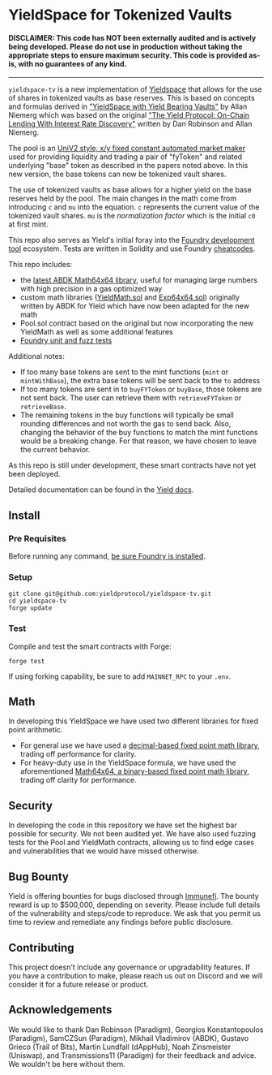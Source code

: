 # YieldSpace for Tokenized Vaults

#### DISCLAIMER: This code has NOT been externally audited and is actively being developed. Please do not use in production without taking the appropriate steps to ensure maximum security. This code is provided as-is, with no guarantees of any kind.
---

`yieldspace-tv` is a new implementation of [Yieldspace](https://github.com/yieldprotocol/yieldspace-v2) that allows for the use of shares in tokenized vaults as base reserves.  This is based on concepts and formulas derived in ["YieldSpace with Yield Bearing Vaults"](https://hackmd.io/lRZ4mgdrRgOpxZQXqKYlFw?both) by Allan Niemerg which was based on the original ["The Yield Protocol: On-Chain Lending With
Interest Rate Discovery"](https://yield.is/Yield.pdf) written by Dan Robinson and Allan Niemerg.

The pool is an [UniV2 style, x/y fixed constant automated market maker](https://uniswap.org/whitepaper.pdf) used for providing liquidity and trading a pair of "fyToken" and related underlying "base" token as described in the papers noted above.  In this new version, the base tokens can now be tokenized vault shares.

The use of tokenized vaults as base allows for a higher yield on the base reserves held by the pool.  The main changes in the math come from introducing `c` and `mu` into the equation.  `c` represents the current value of the tokenized vault shares.  `mu` is the _normalization factor_ which is the initial `c0` at first mint.

This repo also serves as Yield's initial foray into the [Foundry development tool](https://github.com/gakonst/foundry) ecosystem.  Tests are written in Solidity and use Foundry [cheatcodes](https://github.com/gakonst/foundry/tree/master/forge#cheat-codes).

This repo includes:
 - the [latest ABDK Math64x64 library](https://github.com/abdk-consulting/abdk-libraries-solidity/blob/master/ABDKMath64x64.sol), useful for managing large numbers with high precision in a gas optimized way
 - custom math libraries ([YieldMath.sol](https://github.com/yieldprotocol/yieldspace-tv/blob/update-yieldmath/src/YieldMath.sol) and [Exp64x64.sol](https://github.com/yieldprotocol/yieldspace-tv/blob/update-yieldmath/src/Exp64x64.sol)) originally written by ABDK for Yield which have now been adapted for the new math
 - Pool.sol contract based on the original but now incorporating the new YieldMath as well as some additional features
 - [Foundry unit and fuzz tests](https://github.com/yieldprotocol/yieldspace-tv/tree/update-yieldmath/src/test)


Additional notes:
 - If too many base tokens are sent to the mint functions (`mint` or `mintWithBase`), the extra base tokens will be sent back to the `to` address
 - If too many tokens are sent in to `buyFYToken` or `buyBase`, those tokens are not sent back.  The user can retrieve them with `retrieveFYToken` or `retrieveBase`.
 - The remaining tokens in the buy functions will typically be small rounding differences and not worth the gas to send back.  Also, changing the behavior of the buy functions to match the mint functions would be a breaking change.  For that reason, we have chosen to leave the current behavior.

As this repo is still under development, these smart contracts have not yet been deployed.

Detailed documentation can be found in the [Yield docs](docs.yieldprotocol.com).

## Install

### Pre Requisites
Before running any command, [be sure Foundry is installed](https://github.com/gakonst/foundry#installation).


### Setup
```
git clone git@github.com:yieldprotocol/yieldspace-tv.git
cd yieldspace-tv
forge update
```

### Test
Compile and test the smart contracts with Forge:

```
forge test
```

If using forking capability, be sure to add `MAINNET_RPC` to your `.env`.

## Math
In developing this YieldSpace we have used two different libraries for fixed point arithmetic.
 - For general use we have used a [decimal-based fixed point math library](https://github.com/yieldprotocol/fyDai/blob/master/contracts/helpers/DecimalMath.sol), trading off performance for clarity.
 - For heavy-duty use in the YieldSpace formula, we have used the aforementioned [Math64x64, a binary-based fixed point math library](https://github.com/yieldprotocol/yieldspace-tv/blob/update-yieldmath/src/YieldMath.sol), trading off clarity for performance.

## Security
In developing the code in this repository we have set the highest bar possible for security. We not been audited yet. We have also used fuzzing tests for the Pool and YieldMath contracts, allowing us to find edge cases and vulnerabilities that we would have missed otherwise.

## Bug Bounty
Yield is offering bounties for bugs disclosed through [Immunefi](https://immunefi.com/bounty/yieldprotocol). The bounty reward is up to $500,000, depending on severity. Please include full details of the vulnerability and steps/code to reproduce. We ask that you permit us time to review and remediate any findings before public disclosure.

## Contributing
This project doesn't include any governance or upgradability features. If you have a contribution to make, please reach us out on Discord and we will consider it for a future release or product.

## Acknowledgements
We would like to thank Dan Robinson (Paradigm), Georgios Konstantopoulos (Paradigm), SamCZSun (Paradigm), Mikhail Vladimirov (ABDK), Gustavo Grieco (Trail of Bits), Martin Lundfall (dAppHub), Noah Zinsmeister (Uniswap), and Transmissions11 (Paradigm) for their feedback and advice. We wouldn't be here without them.

